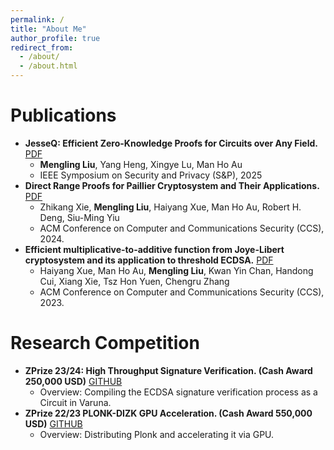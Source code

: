 ```yaml
---
permalink: /
title: "About Me"
author_profile: true
redirect_from: 
  - /about/
  - /about.html
---
```



Publications
======
- <strong>JesseQ: Efficient Zero-Knowledge Proofs for Circuits over Any Field.</strong> [PDF]()
  - <strong>Mengling Liu</strong>, Yang Heng, Xingye Lu, Man Ho Au
  - IEEE Symposium on Security and Privacy (S&P), 2025
- <strong>Direct Range Proofs for Paillier Cryptosystem and Their Applications.</strong> [PDF](https://eprint.iacr.org/2024/1355.pdf)
  - Zhikang Xie, <strong>Mengling Liu</strong>, Haiyang Xue, Man Ho Au, Robert H. Deng, Siu-Ming Yiu
  - ACM Conference on Computer and Communications Security (CCS), 2024.
- <strong>Efficient multiplicative-to-additive function from Joye-Libert cryptosystem and its application to threshold ECDSA.</strong> [PDF](https://eprint.iacr.org/2023/1312.pdf)
  - Haiyang Xue, Man Ho Au, <strong>Mengling Liu</strong>, Kwan Yin Chan, Handong Cui, Xiang Xie, Tsz Hon Yuen, Chengru Zhang
  - ACM Conference on Computer and Communications Security (CCS), 2023.

Research Competition
======
- <strong>ZPrize 23/24: High Throughput Signature Verification. (Cash Award 250,000 USD)</strong> [GITHUB](https://github.com/MengLing-L/zprize-ecdsa-varuna)
  - Overview: Compiling the ECDSA signature verification process as a Circuit in Varuna.
- <strong>ZPrize 22/23 PLONK-DIZK GPU Acceleration. (Cash Award 550,000 USD)</strong> [GITHUB](https://github.com/z-prize/2022-entries/tree/main/open-division/prize3-plonk-dizk/winderica)
  - Overview: Distributing Plonk and accelerating it via GPU.

